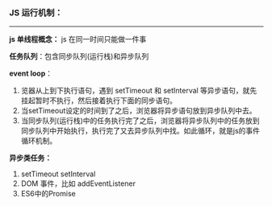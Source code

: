 ### **JS 运行机制：**

------

**js 单线程概念：** js 在同一时间只能做一件事

**任务队列**：包含同步队列(运行栈)和异步队列

**event loop**：

1. 览器从上到下执行语句，遇到 setTimeout 和 setInterval 等异步语句，就先挂起暂时不执行，然后接着执行下面的同步语句。
2. 当setTimeout设定的时间到了之后，浏览器将异步语句放到异步队列中去。
3. 当同步队列(运行栈)中的任务执行完了之后，浏览器将异步队列中的任务放到同步队列中开始执行，执行完了又去异步队列中找。如此循环，就是js的事件循环机制。

**异步类任务：**

1. setTimeout  setInterval
2. DOM 事件，比如 addEventListener
3. ES6中的Promise

